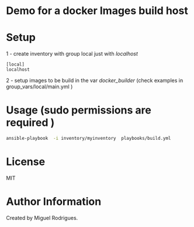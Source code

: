 # Demo for a docker Images build host

# Setup

1 - create inventory with group local  just with *localhost*
```
[local]
localhost

```

2 - setup images to be build in the var *docker_builder* (check examples  in group_vars/local/main.yml )

# Usage (sudo permissions are required )

```bash
ansible-playbook  -i inventory/myinventory  playbooks/build.yml
```

# License

MIT

# Author Information

Created by Miguel Rodrigues.
